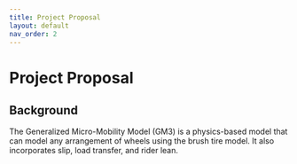 ```yaml
---
title: Project Proposal
layout: default
nav_order: 2
---
```


# Project Proposal

## Background
The Generalized Micro-Mobility Model (GM3) is a physics-based model that can model any arrangement of wheels using the brush tire model. It also incorporates slip, load transfer, and rider lean.